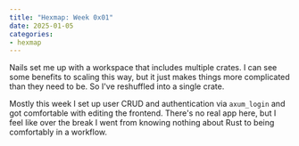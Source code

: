 ```yaml
---
title: "Hexmap: Week 0x01"
date: 2025-01-05
categories:
- hexmap
---
```


Nails set me up with a workspace that includes multiple crates. I can see some benefits to scaling this way, but it just makes things more complicated than they need to be. So I've reshuffled into a single crate.

Mostly this week I set up user CRUD and authentication via `axum_login` and got comfortable with editing the frontend. There's no real app here, but I feel like over the break I went from knowing nothing about Rust to being comfortably in a workflow.

